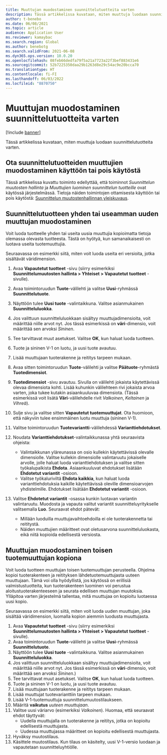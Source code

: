 ```yaml
---
title: Muuttujan muodostaminen suunnittelutuotteita varten
description: Tässä artikkelissa kuvataan, miten muuttuja luodaan suunnittelutuotteita varten
author: t-benebo
ms.date: 06/08/2021
ms.topic: article
audience: Application User
ms.reviewer: kamaybac
ms.search.region: Global
ms.author: benebotg
ms.search.validFrom: 2021-06-08
ms.dyn365.ops.version: 10.0.20
ms.openlocfilehash: 08feb66dedfa79f5a21a7723a22f3bef883431e6
ms.sourcegitcommit: 52b7225350daa29b1263d8e29c54ac9e20bcca70
ms.translationtype: HT
ms.contentlocale: fi-FI
ms.lasthandoff: 06/03/2022
ms.locfileid: "8870750"
---
```

# <a name="generate-variants-for-engineering-products"></a>Muuttujan muodostaminen suunnittelutuotteita varten

[!include [banner](../includes/banner.md)]

Tässä artikkelissa kuvataan, miten muuttuja luodaan suunnittelutuotteita varten.

## <a name="turn-variant-generation-for-engineering-products-on-or-off"></a>Ota suunnittelutuotteiden muuttujien muodostaminen käyttöön tai pois käytöstä

Tässä artikkelissa kuvattu toiminto edellyttää, että toiminnot *Suunnittelun muutosten hallinta* ja *Muuttujien luominen suunnittelun tuotteille* ovat käytössä järjestelmässä. Tietoja näiden toimintojen ottamisesta käyttöön tai pois käytöstä: [Suunnittelun muutostenhallinnan yleiskuvaus](product-engineering-overview.md).

## <a name="generate-one-or-more-new-variants-of-an-engineering-product"></a>Suunnittelutuotteen yhden tai useamman uuden muuttujan muodostaminen

Voit luoda tuotteelle yhden tai useita uusia muuttujia kopioimatta tietoja olemassa olevasta tuotteesta. Tästä on hyötyä, kun samanaikaisesti on luotava useita tuotemuuttujia.

Seuraavassa on esimerkki siitä, miten voit luoda useita eri versioita, jotka sisältävät väridimension.

1. Avaa **Vapautetut tuotteet** -sivu (siirry esimerkiksi **Suunnittelumuutosten hallinta \> Yhteiset \> Vapautetut tuotteet** -sivulle).
1. Avaa toimintoruudun **Tuote**-välilehti ja valitse **Uusi**-ryhmässä **Suunnittelutuote**.
1. Näyttöön tulee **Uusi tuote** -valintaikkuna. Valitse asianmukainen **Suunnitteluluokka**.
1. Jos valittuun suunnitteluluokkaan sisältyy muuttujadimensioita, voit määrittää niille arvot nyt. Jos tässä esimerkissä on **väri**-dimensio, voit määrittää sen arvoksi *Sininen*.
1. Tee tarvittavat muut asetukset. Valitse **OK**, kun haluat luoda tuotteen.
1. Tuote ja sininen V-1 on luotu, ja uusi tuote avautuu.
1. Lisää muuttujaan tuoterakenne ja reititys tarpeen mukaan.
1. Avaa sitten toimintoruudun **Tuote**-välilehti ja valitse **Päätuote**-ryhmästä **Tuotedimensiot**.
1. **Tuotedimensiot** -sivu avautuu. Sivulla on välilehti jokaista käytettävissä olevaa dimensiota kohti. Lisää kuhunkin välilehteen rivi jokaista arvoa varten, joka tukee kutakin asiaankuuluvaa dimensiota. (Tässä esimerkissä voit lisätä **Väri**-välilehdelle rivit *Valkoinen*, *Keltainen* ja *Vihreä*).
1. Sulje sivu ja valitse sitten **Vapautetut tuotemuuttujat**. Ota huomioon, että näkyviin tulee ensimmäinen luotu muuttuja (sininen V-1).
1. Valitse toimintoruudun **Tuotevariantti**-välilehdessä **Varianttiehdotukset**.
1. Noudata **Varianttiehdotukset**-valintaikkunassa yhtä seuraavista ohjeista:

    - Valintaikkunan yläreunassa on osio kullekin käytettävissä olevalle dimensiolle. Valitse kullekin dimensiolle valintaruutu jokaiselle arvolle, jolle haluat luoda varianttiehdotuksen ja valitse sitten työkalupalkista **Ehdota**. Asiaankuuluvat ehdotukset lisätään **Ehdotetut variantit** -osioon.
    - Valitse työkaluriviltä **Ehdota kaikkia**, kun haluat luoda varianttiehdotuksia kaikille käytettävissä oleville dimensioarvojen yhdistelmille. Ehdotukset lisätään **Ehdotetut variantit** -osioon.

1. Valitse **Ehdotetut variantit** -osassa kunkin luotavan variantin valintaruutu. Muodosta ja vapauta valitut variantit suunnitteluyritykselle valitsemalla **Luo**. Seuraavat ehdot pätevät:

    - Millään luoduilla muuttujavaihtoehdoilla ei ole tuoterakennetta tai reititystä.
    - Näiden muuttujien määritteet ovat oletusarvona suunnitteluluokasta, eikä niitä kopioida edellisestä versiosta.

## <a name="generate-a-variant-as-a-copy-of-another-product-variant"></a>Muuttujan muodostaminen toisen tuotemuuttujan kopiona

Voit luoda tuotteen muuttujan toisen tuotemuuttujan perusteella. Ohjelma kopioi tuoterakenteen ja reitityksen lähdetuotemuuttujasta uuteen muuttujaan. Tämä voi olla hyödyllistä, jos käytössä on erillisiä valmistustuotteita, kun tuoterakenteen luominen voi perustua aloitustuoterakenteeseen ja seurata edellisen muuttujan muutoksia. Ylläpitoa varten järjestelmä tallentaa, mitä muuttujaa on kopioitu luotaessa uusi kopio.

Seuraavassa on esimerkki siitä, miten voit luoda uuden muuttujan, joka sisältää väridimension, luomalla kopion aiemmin luodusta muuttujasta.

1. Avaa **Vapautetut tuotteet** -sivu (siirry esimerkiksi **Suunnittelumuutosten hallinta \> Yhteiset \> Vapautetut tuotteet** -sivulle).
1. Avaa toimintoruudun **Tuote**-välilehti ja valitse **Uusi**-ryhmässä **Suunnittelutuote**.
1. Näyttöön tulee **Uusi tuote** -valintaikkuna. Valitse asianmukainen **Suunnitteluluokka**.
1. Jos valittuun suunnitteluluokkaan sisältyy muuttujadimensioita, voit määrittää niille arvot nyt. Jos tässä esimerkissä on **väri**-dimensio, voit määrittää sen arvoksi *Sininen*.)
1. Tee tarvittavat muut asetukset. Valitse **OK**, kun haluat luoda tuotteen.
1. Tuote ja sininen V-1 on luotu, ja uusi tuote avautuu.
1. Lisää muuttujaan tuoterakenne ja reititys tarpeen mukaan.
1. Lisää muuttujat tuotevarianttiin tarpeen mukaan.
1. Lisää V-1-tuotemuuttuja suunnittelumuutostilaukseen.
1. Määritä **vaikutus** *uuteen muuttujaan*.
1. Valitse uusi väriarvo (esimerkiksi *Valkoinen*). Huomaa, että seuraavat ehdot täyttyvät: 
    - Uudella muuttujalla on tuoterakenne ja reititys, jotka on kopioitu edellisestä muuttujasta.
    - Uudessa muuttujassa määritteet on kopioitu edellisestä muuttujasta.
1. Hyväksy muutostilaus.
1. Käsittele muutostilaus. Kun tilaus on käsitelty, uusi V-1-versio luodaan ja vapautetaan suunnitteluyhtiölle.
